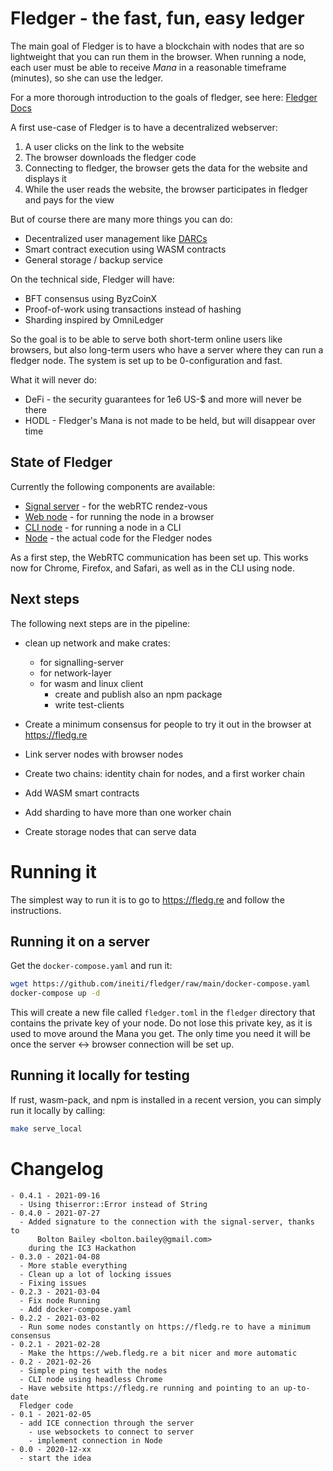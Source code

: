 # Fledger - the fast, fun, easy ledger

The main goal of Fledger is to have a blockchain with nodes that are so
lightweight that you can run them in the browser.
When running a node, each user must be able to receive _Mana_ in a reasonable
timeframe (minutes), so she can use the ledger.

For a more thorough introduction to the goals of fledger, see here: [Fledger Docs](https://fledg.re)

A first use-case of Fledger is to have a decentralized webserver:
1. A user clicks on the link to the website
1. The browser downloads the fledger code
1. Connecting to fledger, the browser gets the data for the website and displays it
1. While the user reads the website, the browser participates in fledger and
pays for the view

But of course there are many more things you can do:
- Decentralized user management like [DARCs](https://www.c4dt.org/article/darc/)
- Smart contract execution using WASM contracts
- General storage / backup service

On the technical side, Fledger will have:
- BFT consensus using ByzCoinX
- Proof-of-work using transactions instead of hashing
- Sharding inspired by OmniLedger

So the goal is to be able to serve both short-term online users like browsers,
but also long-term users who have a server where they can run a fledger node.
The system is set up to be 0-configuration and fast.

What it will never do:
- DeFi - the security guarantees for 1e6 US-$ and more will never be there
- HODL - Fledger's Mana is not made to be held, but will disappear over time

## State of Fledger

Currently the following components are available:
- [Signal server](./cli/signal) - for the webRTC rendez-vous
- [Web node](./web) - for running the node in a browser
- [CLI node](./cli/node) - for running a node in a CLI
- [Node](./common) - the actual code for the Fledger nodes

As a first step, the WebRTC communication has been set up.
This works now for Chrome, Firefox, and Safari, as well as in the CLI using
node.

## Next steps

The following next steps are in the pipeline:
- clean up network and make crates:
  - for signalling-server
  - for network-layer
  - for wasm and linux client
    - create and publish also an npm package
    - write test-clients

- Create a minimum consensus for people to try it out in the browser at
https://fledg.re
- Link server nodes with browser nodes
- Create two chains: identity chain for nodes, and a first worker chain
- Add WASM smart contracts
- Add sharding to have more than one worker chain
- Create storage nodes that can serve data

# Running it

The simplest way to run it is to go to https://fledg.re and follow the
instructions.

## Running it on a server

Get the `docker-compose.yaml` and run it:

```bash
wget https://github.com/ineiti/fledger/raw/main/docker-compose.yaml
docker-compose up -d
```

This will create a new file called `fledger.toml` in the `fledger` directory
that contains the private key of your node.
Do not lose this private key, as it is used to move around the Mana you get.
The only time you need it will be once the server <-> browser connection will
be set up.

## Running it locally for testing

If rust, wasm-pack, and npm is installed in a recent version, you can simply
run it locally by calling:

```bash
make serve_local
```

# Changelog

```
- 0.4.1 - 2021-09-16
  - Using thiserror::Error instead of String
- 0.4.0 - 2021-07-27
  - Added signature to the connection with the signal-server, thanks to
      Bolton Bailey <bolton.bailey@gmail.com>
    during the IC3 Hackathon
- 0.3.0 - 2021-04-08
  - More stable everything
  - Clean up a lot of locking issues
  - Fixing issues
- 0.2.3 - 2021-03-04
  - Fix node Running
  - Add docker-compose.yaml
- 0.2.2 - 2021-03-02
  - Run some nodes constantly on https://fledg.re to have a minimum consensus
- 0.2.1 - 2021-02-28
  - Make the https://web.fledg.re a bit nicer and more automatic
- 0.2 - 2021-02-26
  - Simple ping test with the nodes
  - CLI node using headless Chrome
  - Have website https://fledg.re running and pointing to an up-to-date
  Fledger code
- 0.1 - 2021-02-05
  - add ICE connection through the server
    - use websockets to connect to server
    - implement connection in Node
- 0.0 - 2020-12-xx
  - start the idea
```